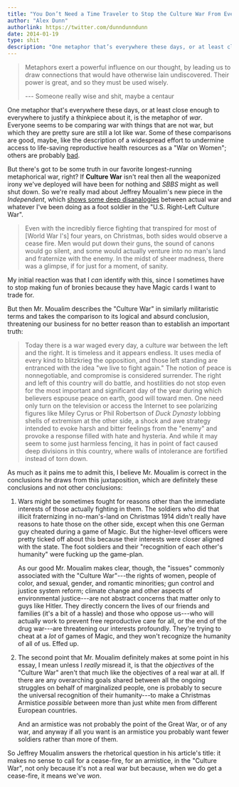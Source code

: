 ```yaml
---
title: "You Don’t Need a Time Traveler to Stop the Culture War From Ever Having Happened"
author: "Alex Dunn"
authorlink: https://twitter.com/dunndunndunn
date: 2014-01-19
type: shit
description: "One metaphor that’s everywhere these days, or at least close enough to everywhere to justify a thinkpiece about it, is the metaphor of war."
---
```


> Metaphors exert a powerful influence on our thought, by leading us
> to draw connections that would have otherwise lain undiscovered.
> Their power is great, and so they must be used wisely.
>
> --- Someone really wise and shit, maybe a centaur

One metaphor that's everywhere these days, or at least close enough to
everywhere to justify a thinkpiece about it, is the metaphor of *war*.
Everyone seems to be comparing war with things that are not war, but
which they are pretty sure are still a lot like war.  Some of these
comparisons are good, maybe, like the description of a widespread
effort to undermine access to life-saving reproductive health
resources as a "War on Women"; others are probably
[bad](http://wonkette.com/490754/catch-1123-being-a-true-and-accurate-account-of-the-late-war-on-christmas
"Wonkette: Catch-11/23: Being A True and Accurate Account of the Late
War On Christmas").

But there's got to be some truth in our favorite longest-running
metaphorical war, right?  If **Culture War** isn't real then all the
weaponized irony we've deployed will have been for nothing and *SBBS*
might as well shut down.  So we're really mad about Jeffrey Moualim's
new piece in the *Independent*, which
[shows some deep disanalogies](http://www.independent.com/news/2014/jan/19/cease-fire-anyone/
"Cease Fire, Anyone?") between actual war and whatever I've been doing
as a foot soldier in the "U.S. Right-Left Culture War".

> Even with the incredibly fierce fighting that transpired for most of
> [World War I's] four years, on Christmas, both sides would observe a
> cease fire. Men would put down their guns, the sound of canons would
> go silent, and some would actually venture into no man's land and
> fraternize with the enemy. In the midst of sheer madness, there was
> a glimpse, if for just for a moment, of sanity.

My initial reaction was that I *can* identify with this, since I
sometimes have to stop making fun of bronies because they have Magic
cards I want to trade for.

But then Mr. Moualim describes the "Culture War" in similarly
militaristic terms and takes the comparison to its logical and absurd
conclusion, threatening our business for no better reason than to
establish an important truth:

> Today there is a war waged every day, a culture war between the left
> and the right. It is timeless and it appears endless. It uses media
> of every kind to blitzkrieg the opposition, and those left standing
> are entranced with the idea "we live to fight again." The notion of
> peace is nonnegotiable, and compromise is considered surrender. The
> right and left of this country will do battle, and hostilities do
> not stop even for the most important and significant day of the year
> during which believers espouse peace on earth, good will toward
> men. One need only turn on the television or access the Internet to
> see polarizing figures like Miley Cyrus or Phil Robertson of *Duck
> Dynasty* lobbing shells of extremism at the other side, a shock and
> awe strategy intended to evoke harsh and bitter feelings from the
> "enemy" and provoke a response filled with hate and hysteria. And
> while it may seem to some just harmless fencing, it has in point of
> fact caused deep divisions in this country, where walls of
> intolerance are fortified instead of torn down.

As much as it pains me to admit this, I believe Mr. Moualim is correct
in the conclusions he draws from this juxtaposition, which are
definitely these conclusions and not other conclusions:

1. Wars might be sometimes fought for reasons other than the immediate
   interests of those actually fighting in them.  The soldiers who did
   that illicit fraternizing in no-man's-land on Christmas 1914 didn't
   really have reasons to hate those on the other side, except when
   this one German guy cheated during a game of Magic.  But the
   higher-level officers were pretty ticked off about this because
   their interests were closer aligned with the state.  The foot
   soldiers and their "recognition of each other's humanity" were
   fucking up the game-plan.

    As our good Mr. Moualim makes clear, though, the "issues" commonly
    associated with the "Culture War"---the rights of women, people of
    color, and sexual, gender, and romantic minorities; gun control
    and justice system reform; climate change and other aspects of
    environmental justice---are not abstract concerns that matter only
    to guys like Hitler.  They directly concern the lives of our
    friends and families (it's a bit of a hassle) and those who oppose
    us---who will actually work to prevent free reproductive care for
    all, or the end of the drug war---are threatening our interests
    profoundly.  They're trying to cheat at a *lot* of games of Magic,
    and they won't recognize the humanity of all of us.  Effed up.

2. The second point that Mr. Moualim definitely makes at some point in
his essay, I mean unless I *really* misread it, is that the
*objectives* of the "Culture War" aren't that much like the objectives
of a real war at all.  If there are any overarching goals shared
between all the ongoing struggles on behalf of marginalized people,
one is probably to secure the universal recognition of their
humanity---to make a Christmas Armistice *possible* between more than
just white men from different European countries.

    And an armistice was not probably the point of the Great War, or
    of any war, and anyway if all you want is an armistice you
    probably want fewer soldiers rather than more of them.

So Jeffrey Moualim answers the rhetorical question in his article's
title: it makes no sense to call for a cease-fire, for an armistice,
in the "Culture War", not only because it's not a real war but
because, when we do get a cease-fire, it means we've *won*.

